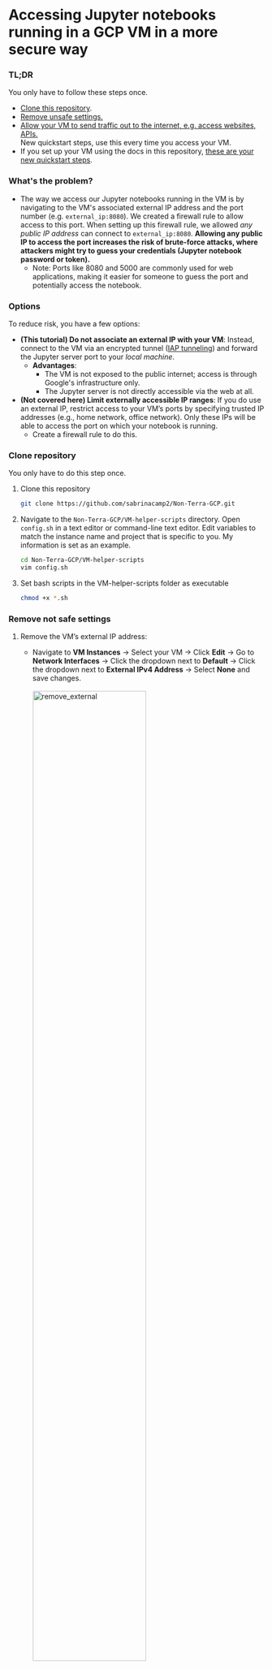 # Accessing Jupyter notebooks running in a GCP VM in a more secure way

### TL;DR
You only have to follow these steps once. 
- [Clone this repository](#clone).
- [Remove unsafe settings.](#unsafe-settings) 
- [Allow your VM to send traffic out to the internet, e.g. access websites, APIs.](#allow-internet)  
New quickstart steps, use this every time you access your VM.
- If you set up your VM using the docs in this repository, [these are your new quickstart steps](#revised-quickstart).
### What's the problem?
- The way we access our Jupyter notebooks running in the VM is by navigating to the VM's associated external IP address and the port number (e.g. `external_ip:8080`). We created a firewall rule to allow access to this port. When setting up this firewall rule, we allowed _any public IP address_ can connect to `external_ip:8080`. **Allowing any public IP to access the port increases the risk of brute-force attacks, where attackers might try to guess your credentials (Jupyter notebook password or token).**
	- Note: Ports like 8080 and 5000 are commonly used for web applications, making it easier for someone to guess the port and potentially access the notebook.
### Options
To reduce risk, you have a few options:
- **(This tutorial) Do not associate an external IP with your VM**: Instead, connect to the VM via an encrypted tunnel ([IAP tunneling](https://cloud.google.com/iap/docs/using-tcp-forwarding)) and forward the Jupyter server port to your _local machine_.
  - **Advantages**:
    - The VM is not exposed to the public internet; access is through Google's infrastructure only.
    - The Jupyter server is not directly accessible via the web at all. 
- **(Not covered here) Limit externally accessible IP ranges**: If you do use an external IP, restrict access to your VM’s ports by specifying trusted IP addresses (e.g., home network, office network). Only these IPs will be able to access the port on which your notebook is running.
	- Create a firewall rule to do this. 

### Clone repository<a name="clone"></a>
You only have to do this step once. 
1. Clone this repository
	```bash
	git clone https://github.com/sabrinacamp2/Non-Terra-GCP.git
	```
2. Navigate to the `Non-Terra-GCP/VM-helper-scripts` directory. Open `config.sh` in a text editor or command-line text editor. Edit variables to match the instance name and project that is specific to you. My information is set as an example.
	```bash
	cd Non-Terra-GCP/VM-helper-scripts
	vim config.sh
	```
3. Set bash scripts in the VM-helper-scripts folder as executable
	```bash
	chmod +x *.sh
	```

### Remove not safe settings<a name="unsafe-settings"></a>

1. Remove the VM’s external IP address:
    
    - Navigate to **VM Instances** -> Select your VM -> Click **Edit** -> Go to **Network Interfaces** -> Click the dropdown next to **Default** -> Click the dropdown next to **External IPv4 Address** -> Select **None** and save changes.<br><br>
	   <img src="../Attachments/remove_external.png" alt="remove_external" width = 70%)><br>
4. Remove the firewall rule allowing anyone to access your VM's 8080 port:
    
    - Navigate to **VPC Network** -> **Firewall Policies** -> Delete any rule you created when following the documentation that allowed all source IP ranges to access port 8080.<br><br>
	   <img src="../Attachments/delete_jupyter.png" alt="delete_jupyter" width = 70%)><br>


### Allow your VM to send traffic out to the internet<a name="allow-internet"></a>
- **Set up Cloud NAT**
	1. At the top of the google cloud console, click the magnifying glass and search for `Cloud NAT`, click that option.<br><br>
	   <img src="../Attachments/cloud_nat_search.png" alt="cloud_nat_search" width = 70%)><br>
	2. Click `CREATE CLOUD NAT GATEWAY`<br><br>
	   <img src="../Attachments/cloud_nat_page.png" alt="cloud_nat_page" width = 70%)><br>
	3. Fill in below options, replacing `vanallen-scamp` with your project id. Click the dropdown beside `Cloud Router`, and select `CREATE NEW ROUTER`.<br><br>
	   <img src="../Attachments/cloud_nat_intro.png" alt="cloud_nat_intro" width = 70%)><br>
	4. Fill in `Name` as project ID, and click create. <br><br>
	   <img src="../Attachments/cloud_router.png" alt="cloud_router" width = 70%)><br>
	5. Final configuration should look like this, but with your project ID. Click create. <br><br>
	   <img src="../Attachments/final_cloud_nat_config.png" alt="final_cloud_nat_config" width = 70%)><br>
- **Create firewall rule allowing VM to send traffic out to the internet.**
	1. Navigate to `VPC Network` -> `Firewall`
	2. Click `CREATE FIREWALL RULE`<br><br>
	   <img src="../Attachments/create_firewall_rule.png" alt="create_firewall_rule" width = 70%)><br>
	3. Create firewall rule exactly like below. <br><br>
	   <img src="../Attachments/egress_firewall_rule.png" alt="egress_firewall_rule" width = 70%)><br>
	4. Click create
### Revised quickstart steps:<a name="revised-quickstart"></a>
If you set up this VM using the [Introduction-to-GCP-VMs-and-using-Terra-notebook-environments](../Introduction-to-GCP-VMs-and-using-Terra-notebook-environments.md) doc in this repository, these will be your new quickstart steps:

**In local terminal**
```bash
# navigate to cloned repository directory, will be dependent on where you cloned it to
cd Non-Terra-GCP/VM-helper-scripts

# start port forwarding and interactive VM session
./start_vm.sh
```
**Once in GCP VM**
```bash
# start screen on VM for your jupyter notebook process
screen -S jupyter_notebook
```

```bash
# mount persistent disk
sudo mount -o discard,defaults /dev/disk/by-id/{persistent-disk-name} /mnt/disks/{folder-name}

# start up terra notebook environment and jupyter notebook
sudo docker run -e R_LIBS='/home/jupyter/packages' --rm -it -u jupyter -p 8080:8080 -v /mnt/disks/{folder-name}:/home/jupyter --entrypoint /bin/bash {terra-docker-image-path}

jupyter-lab --no-browser --port=8080
```

Go to `localhost:8080` in a web browser to access your notebooks. 

### When things go wrong
- **Suddenly, you can't load your notebook**<br><br>
	   <img src="../Attachments/connection_error.png" alt="connection_error" width = 70%)><br>
	- This often means your ssh command was interrupted, causing the forwarding of the VM's port 8080 to your local computer's port 8080 to stop. However, the Jupyter notebook process itself is still running. To resume access:
		```bash
		# navigate to cloned repository directory, will be dependent on where you cloned it to
		cd Non-Terra-GCP/VM-helper-scripts
		
		# restart port forwarding
		./restart_port_forwarding.sh
		# re-load localhost:8080 in browser, should be where you left off when connection broke
		```

- **Error: "Port already in use" when running the Docker or Jupyter command** in the GCP VM:  
	- This happens when the port is still occupied by a process that wasn't fully shut down. Restarting the VM should resolve the issue.